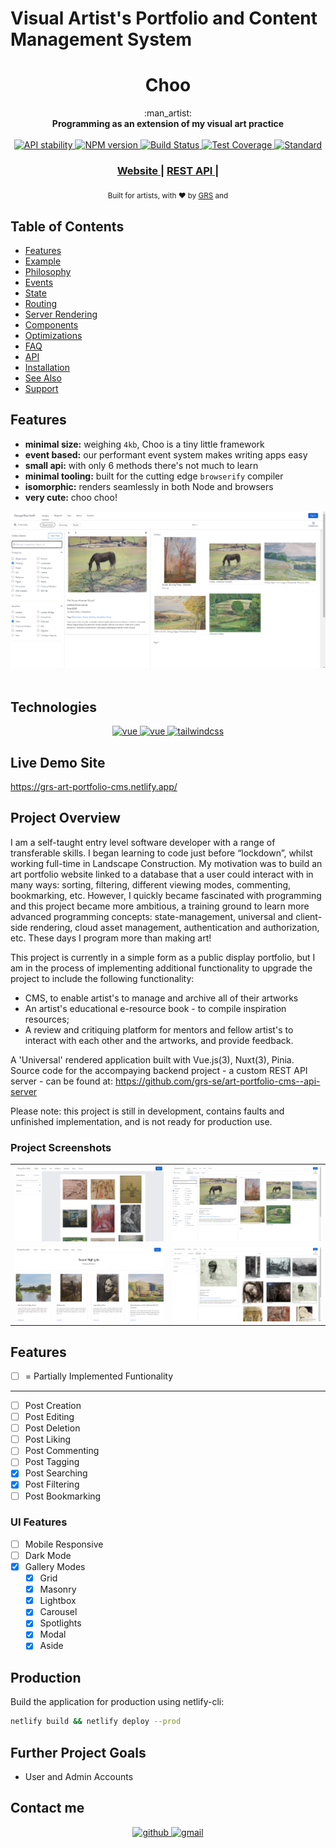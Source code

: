 # Visual Artist's Portfolio and Content Management System

<h1 align="center">Choo</h1>

<div align="center">
  :man_artist:
</div>
<div align="center">
  <strong>Programming as an extension of my visual art practice</strong>
</div>

<br />

<div align="center">
  <!-- Stability -->
  <a href="https://nodejs.org/api/documentation.html#documentation_stability_index">
    <img src="https://img.shields.io/badge/stability-experimental-orange.svg?style=flat-square"
      alt="API stability" />
  </a>
  <!-- NPM version -->
  <a href="https://npmjs.org/package/choo">
    <img src="https://img.shields.io/npm/v/choo.svg?style=flat-square"
      alt="NPM version" />
  </a>
  <!-- Build Status -->
  <a href="https://travis-ci.org/choojs/choo">
    <img src="https://img.shields.io/travis/choojs/choo/master.svg?style=flat-square"
      alt="Build Status" />
  </a>
  <!-- Test Coverage -->
  <a href="https://codecov.io/github/choojs/choo">
    <img src="https://img.shields.io/codecov/c/github/choojs/choo/master.svg?style=flat-square"
      alt="Test Coverage" />
  </a>
  <!-- Standard -->
  <a href="https://standardjs.com">
    <img src="https://img.shields.io/badge/code%20style-standard-brightgreen.svg?style=flat-square"
      alt="Standard" />
  </a>
</div>

<div align="center">
  <h3>
    <a href="https://grs-art-portfolio-cms.netlify.app/">
      Website
    </a>
    <span> | </span>
    <a href="https://github.com/grs-se/art-portfolio-cms--api-server">
      REST API
    </a>
    <span> | </span>
  </h3>
</div>

<div align="center">
  <sub>Built for artists, with ❤︎ by
  <a href="https://twitter.com/">GRS</a> and
</div>

## Table of Contents

- [Features](#features)
- [Example](#example)
- [Philosophy](#philosophy)
- [Events](#events)
- [State](#state)
- [Routing](#routing)
- [Server Rendering](#server-rendering)
- [Components](#components)
- [Optimizations](#optimizations)
- [FAQ](#faq)
- [API](#api)
- [Installation](#installation)
- [See Also](#see-also)
- [Support](#support)

## Features

- **minimal size:** weighing `4kb`, Choo is a tiny little framework
- **event based:** our performant event system makes writing apps easy
- **small api:** with only 6 methods there's not much to learn
- **minimal tooling:** built for the cutting edge `browserify` compiler
- **isomorphic:** renders seamlessly in both Node and browsers
- **very cute:** choo choo!

<div align="center">
    <img src="docs/_media/project_screenshot(gallery_category_filters).png" alt="" />
</div>
<br/>

## Technologies

<p align="center">

<!-- <a href="https://github.com/vuejs/vue">
    <img src="https://img.shields.io/badge/vue-2.6.10-brightgreen.svg" alt="vue">
  </a> -->
  <!-- <a href="https://github.com/lin-xin/vue-manage-system/blob/master/LICENSE">
    <img src="https://img.shields.io/github/license/mashape/apistatus.svg" alt="license">
  </a> -->
  <a href="https://github.com/vuejs/vue">
    <img src="https://img.shields.io/badge/Vuejs-%2335495e.svg?style=for-the-badge&logo=vuedotjs&logoColor=%234FC08D" alt="vue">
  </a>
   <a href="https://github.com/nuxt">
    <img src="https://img.shields.io/badge/Nuxt-002E3B?style=for-the-badge&logo=nuxtdotjs&logoColor=#00DC82" alt="vue">
  </a>
  <!-- <a href="https://github.com/vuejs/pinia">
   <img src="https://img.shields.io/badge/Pinia.svg?style=for-the-badge&logo=piniadotjs&logoColor=#FFD14D" alt="pinia">
  </a> -->
   <a href="https://github.com/tailwindcss">
    <img src="https://img.shields.io/badge/tailwindcss-%2338B2AC.svg?style=for-the-badge&logo=tailwind-css&logoColor=white" alt="tailwindcss">
   </a>
</p>

## Live Demo Site

https://grs-art-portfolio-cms.netlify.app/

## Project Overview

I am a self-taught entry level software developer with a range of transferable skills. I began learning to code just before “lockdown”, whilst working full-time in Landscape Construction. My motivation was to build an art portfolio website linked to a database that a user could interact with in many ways: sorting, filtering, different viewing modes, commenting, bookmarking, etc. However, I quickly became fascinated with programming and this project became more ambitious, a training ground to learn more advanced programming concepts: state-management, universal and client-side rendering, cloud asset management, authentication and authorization, etc. These days I program more than making art!

This project is currently in a simple form as a public display portfolio, but I am in the process of implementing additional functionality to upgrade the project to include the following functionality:

- CMS, to enable artist's to manage and archive all of their artworks
- An artist's educational e-resource book - to compile inspiration resources;
- A review and critiquing platform for mentors and fellow artist's to interact with each other and the artworks, and provide feedback.

A 'Universal' rendered application built with Vue.js(3), Nuxt(3), Pinia. Source code for the accompaying backend project - a custom REST API server - can be found at: https://github.com/grs-se/art-portfolio-cms--api-server

Please note: this project is still in development, contains faults and unfinished implementation, and is not ready for production use.

### Project Screenshots

|                                                         |                                                                     |
| ------------------------------------------------------- | ------------------------------------------------------------------- |
| ![](<docs/_media/project_screenshot(3).png>)            | ![](<docs/_media/project_screenshot(gallery_category_filters).png>) |
| ![](<docs/_media/project_screenshot(landing_page).png>) | ![](<docs/_media/project_screenshot(gallery_category).png>)         |

## Features

- [ ] = Partially Implemented Funtionality
<hr/>

- [ ] Post Creation
- [ ] Post Editing
- [ ] Post Deletion
- [ ] Post Liking
- [ ] Post Commenting
- [ ] Post Tagging
- [x] Post Searching
- [x] Post Filtering
- [ ] Post Bookmarking

### UI Features

- [ ] Mobile Responsive
- [ ] Dark Mode
- [x] Gallery Modes
  - [x] Grid
  - [x] Masonry
  - [x] Lightbox
  - [x] Carousel
  - [x] Spotlights
  - [x] Modal
  - [x] Aside

## Production

Build the application for production using netlify-cli:

```bash
netlify build && netlify deploy --prod
```

## Further Project Goals

- User and Admin Accounts

## Contact me

<div align="center">
<a href="https://github.com/grs-e" target="_blank">
<img src=https://img.shields.io/badge/github-%2324292e.svg?&style=for-the-badge&logo=github&logoColor=white alt=github style="margin-bottom: 5px;" />
</a>
<a href = "mailto:georgericesmith@gmail.com?subject = Feedback&body = Message">
<img src=https://img.shields.io/badge/gmail-%23EE4831.svg?&style=for-the-badge&logo=gmail&logoColor=white alt=gmail style="margin-bottom: 5px;" />
</a>
</div>
